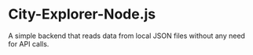 # City-Explorer-Node.js

A simple backend that reads data from local JSON files without any need for API calls.